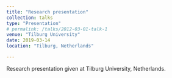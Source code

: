 ```yaml
---
title: "Research presentation"
collection: talks
type: "Presentation"
# permalink: /talks/2012-03-01-talk-1
venue: "Tilburg University"
date: 2019-03-14
location: "Tilburg, Netherlands"

---
```


Research presentation given at Tilburg University, Netherlands.

